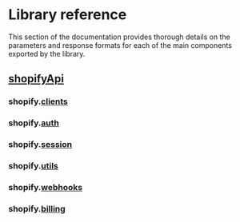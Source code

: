 # Library reference

This section of the documentation provides thorough details on the parameters and response formats for each of the main components exported by the library.

## [shopifyApi](./shopifyApi.md)

### shopify.[clients](./clients/README.md)

### shopify.[auth](./auth/README.md)

### shopify.[session](./session/README.md)

### shopify.[utils](./utils/README.md)

### shopify.[webhooks](./webhooks/README.md)

### shopify.[billing](./billing/README.md)
